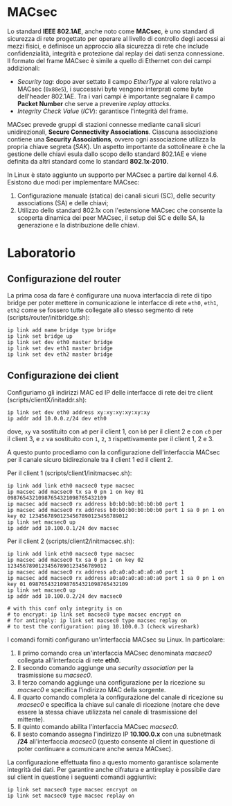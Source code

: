 # MACsec
Lo standard **IEEE 802.1AE**, anche noto come **MACsec**, è uno standard di sicurezza di rete progettato per operare al livello di controllo degli accessi ai mezzi fisici, e definisce un approccio alla sicurezza di rete che include confidenzialità, integrità e protezione dal replay dei dati senza connessione. Il formato del frame MACsec è simile a quello di Ethernet con dei campi addizionali:
* *Security tag*: dopo aver settato il campo *EtherType* al valore relativo a MACsec (```0x88e5```), i successivi byte vengono interprati come byte dell'header 802.1AE. Tra i vari campi è importante segnalare il campo **Packet Number** che serve a prevenire *replay attacks*.
* *Integrity Check Value* (*ICV*): garantisce l'integrità del frame.

MACsec prevede gruppi di stazioni connesse mediante canali sicuri unidirezionali, **Secure Connectivity Associations**. Ciascuna associazione contiene una **Security Associations**, ovvero ogni associazione utilizza la propria chiave segreta (*SAK*). Un aspetto importante da sottolineare è che la gestione delle chiavi esula dallo scopo dello standard 802.1AE e viene definita da altri standard come lo standard **802.1x-2010**.

In Linux è stato aggiunto un supporto per MACsec a partire dal kernel 4.6. Esistono due modi per implementare MACsec:
1. Configurazione manuale (statica) dei canali sicuri (SC), delle security associations (SA) e delle chiavi;
2. Utilizzo dello standard 802.1x con l'estensione MACsec che consente la scoperta dinamica dei peer MACsec, il setup dei SC e delle SA, la generazione e la distribuzione delle chiavi.

# Laboratorio

## Configurazione del router
La prima cosa da fare è configurare una nuova interfaccia di rete di tipo bridge per poter mettere in comunicazione le interfacce di rete ```eth0```, ```eth1```, ```eth2``` come se fossero tutte collegate allo stesso segmento di rete (scripts/router/initbridge.sh):
```
ip link add name bridge type bridge
ip link set bridge up
ip link set dev eth0 master bridge
ip link set dev eth1 master bridge
ip link set dev eth2 master bridge
```

## Configurazione dei client
Configuriamo gli indirizzi MAC ed IP delle interfacce di rete dei tre client (scripts/clientX/initaddr.sh):
```
ip link set dev eth0 address xy:xy:xy:xy:xy:xy
ip addr add 10.0.0.z/24 dev eth0
```
dove, ```xy``` va sostituito con ```a0``` per il client 1, con ```b0``` per il client 2 e con ```c0``` per il client 3, e ```z``` va sostituito con ```1```, ```2```, ```3``` rispettivamente per il client 1, 2 e 3. 

A questo punto procediamo con la configurazione dell'interfaccia MACsec per il canale sicuro bidirezionale tra il client 1 ed il client 2. 

Per il client 1 (scripts/client1/initmacsec.sh):
```
ip link add link eth0 macsec0 type macsec
ip macsec add macsec0 tx sa 0 pn 1 on key 01 09876543210987654321098765432109
ip macsec add macsec0 rx address b0:b0:b0:b0:b0:b0 port 1
ip macsec add macsec0 rx address b0:b0:b0:b0:b0:b0 port 1 sa 0 pn 1 on key 02 12345678901234567890123456789012
ip link set macsec0 up
ip addr add 10.100.0.1/24 dev macsec
```

Per il client 2 (scripts/client2/initmacsec.sh):
```
ip link add link eth0 macsec0 type macsec
ip macsec add macsec0 tx sa 0 pn 1 on key 02 12345678901234567890123456789012
ip macsec add macsec0 rx address a0:a0:a0:a0:a0:a0 port 1
ip macsec add macsec0 rx address a0:a0:a0:a0:a0:a0 port 1 sa 0 pn 1 on key 01 09876543210987654321098765432109
ip link set macsec0 up
ip addr add 10.100.0.2/24 dev macsec0

# with this conf only integrity is on
# to encrypt: ip link set macsec0 type macsec encrypt on
# for antireply: ip link set macsec0 type macsec replay on 
# to test the configuration: ping 10.100.0.3 (check wireshark)
```

I comandi forniti configurano un'interfaccia MACsec su Linux. In particolare:
1. Il primo comando crea un'interfaccia MACsec denominata *macsec0* collegata all'interfaccia di rete **eth0**.
2. Il secondo comando aggiunge una *security association* per la trasmissione su *macsec0*.
3. Il terzo comando aggiunge una configurazione per la ricezione su *macsec0* e specifica l'indirizzo MAC della sorgente.
4. Il quarto comando completa la configurazione del canale di ricezione su *macsec0* e specifica la chiave sul canale di ricezione (notare che deve essere la stessa chiave utilizzata nel canale di trasmissione del mittente).
5. Il quinto comando abilita l'interfaccia MACsec *macsec0*.
6. Il sesto comando assegna l'indirizzo IP **10.100.0.x** con una subnetmask **/24** all'interfaccia *macsec0* (questo consente al client in questione di poter continuare a comunicare anche senza MACsec).

La configurazione effettuata fino a questo momento garantisce solamente integrità dei dati. Per garantire anche cifratura e antireplay è possibile dare sul client in questione i seguenti comandi aggiuntivi:
```
ip link set macsec0 type macsec encrypt on
ip link set macsec0 type macsec replay on
```